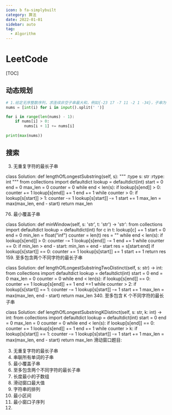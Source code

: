 ```yaml
---
icon: b fa-simplybuilt
category: 算法
date: 2022-01-01
sidebar: auto
tag:
  - Algorithm
---
```


# LeetCode

[TOC]

## 动态规划

```python
# 1.给定无序整数序列，求连续非空子串最大和，例如{-23 17 -7 11 -2 1 -34}，子串为{17,-7,11}，最大和为21
nums = [int(i) for i in input().split(' ')]

for i in range(len(nums) - 1):
    if nums[i] > 0:
        nums[i + 1] += nums[i]
        
print(max(nums))
```



## 搜索

3. 无重复字符的最长子串

class Solution:
    def lengthOfLongestSubstring(self, s):
        """
        :type s: str
        :rtype: int
        """
        from collections import defaultdict
        lookup = defaultdict(int)
        start = 0
        end = 0
        max_len = 0
        counter = 0
        while end < len(s):
            if lookup[s[end]] > 0:
                counter += 1
            lookup[s[end]] += 1
            end += 1
            while counter > 0:
                if lookup[s[start]] > 1:
                    counter -= 1
                lookup[s[start]] -= 1
                start += 1
            max_len = max(max_len, end - start)
        return max_len

76. 最小覆盖子串


class Solution:
    def minWindow(self, s: 'str', t: 'str') -> 'str':
        from collections import defaultdict
        lookup = defaultdict(int)
        for c in t:
            lookup[c] += 1
        start = 0
        end = 0
        min_len = float("inf")
        counter = len(t)
        res = ""
        while end < len(s):
            if lookup[s[end]] > 0:
                counter -= 1
            lookup[s[end]] -= 1
            end += 1
            while counter == 0:
                if min_len > end - start:
                    min_len = end - start
                    res = s[start:end]
                if lookup[s[start]] == 0:
                    counter += 1
                lookup[s[start]] += 1
                start += 1
        return res
159. 至多包含两个不同字符的最长子串


class Solution:
    def lengthOfLongestSubstringTwoDistinct(self, s: str) -> int:
        from collections import defaultdict
        lookup = defaultdict(int)
        start = 0
        end = 0
        max_len = 0
        counter = 0
        while end < len(s):
            if lookup[s[end]] == 0:
                counter += 1
            lookup[s[end]] += 1
            end +=1
            while counter > 2:
                if lookup[s[start]] == 1:
                    counter -= 1
                lookup[s[start]] -= 1
                start += 1
            max_len = max(max_len, end - start)
        return max_len
340. 至多包含 K 个不同字符的最长子串


class Solution:
    def lengthOfLongestSubstringKDistinct(self, s: str, k: int) -> int:
        from collections import defaultdict
        lookup = defaultdict(int)
        start = 0
        end = 0
        max_len = 0
        counter = 0
        while end < len(s):
            if lookup[s[end]] == 0:
                counter += 1
            lookup[s[end]] += 1
            end += 1
            while counter > k:
                if lookup[s[start]] == 1:
                    counter -= 1
                lookup[s[start]] -= 1
                start += 1
            max_len = max(max_len, end - start)
        return max_len
滑动窗口题目:

3. 无重复字符的最长子串
4. 串联所有单词的子串
5. 最小覆盖子串
6. 至多包含两个不同字符的最长子串
7. 长度最小的子数组
8. 滑动窗口最大值
9. 字符串的排列
10. 最小区间
727. 最小窗口子序列
727. 
